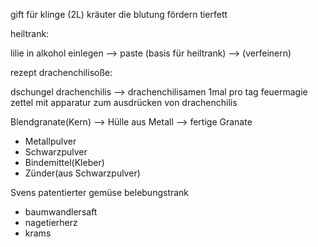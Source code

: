 gift für klinge (2L)
	kräuter die blutung fördern
	tierfett


heiltrank:

lilie in alkohol einlegen --> paste (basis für heiltrank) --> (verfeinern)


rezept drachenchilisoße:

dschungel drachenchilis
--> drachenchilisamen 1mal pro tag feuermagie
zettel mit apparatur zum ausdrücken von drachenchilis

Blendgranate(Kern) --> Hülle aus Metall --> fertige Granate
- Metallpulver
- Schwarzpulver
- Bindemittel(Kleber)
- Zünder(aus Schwarzpulver)

Svens patentierter gemüse belebungstrank
- baumwandlersaft
- nagetierherz
- krams
